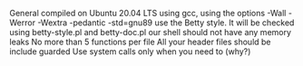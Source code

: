 General
compiled on Ubuntu 20.04 LTS using gcc, using the options -Wall -Werror -Wextra -pedantic -std=gnu89
 use the Betty style. It will be checked using betty-style.pl and betty-doc.pl
our shell should not have any memory leaks
No more than 5 functions per file
All your header files should be include guarded
Use system calls only when you need to (why?)
